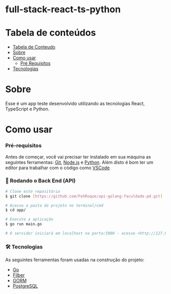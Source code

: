 # full-stack-react-ts-python

Tabela de conteúdos
===================

<!--ts-->
  * [Tabela de Conteudo](#tabela-de-conteúdos)
  * [Sobre](#Sobre)
  * [Como usar](#como-usar)
    * [Pré Requisitos](#pré-requisitos)
  * [Tecnologias](#tecnologias)
<!--te-->

# Sobre

Esse é um app teste desenvolvido utilizando as tecnologias React, TypeScript e Python.

# Como usar

### Pré-requisitos

Antes de começar, você vai precisar ter instalado em sua máquina as seguintes ferramentas:
[Git](https://git-scm.com), [Node.js](https://nodejs.org/en/) e [Python](https://www.python.org/). 
Além disto é bom ter um editor para trabalhar com o código como [VSCode](https://code.visualstudio.com/)


### 🎲 Rodando o Back End (API)

```bash
# Clone este repositório
$ git clone [https://github.com/FehRoque/api-golang-faculdade-pd.git]

# Acesse a pasta do projeto no terminal/cmd
$ cd app/

# Execute a aplicação
$ go run main.go

# O servidor iniciará em localhost na porta:5000 - acesse <http://127.0.0.1:5000>
```

### 🛠 Tecnologias

As seguintes ferramentas foram usadas na construção do projeto:

- [Go](https://go.dev/)
- [Filber](https://docs.gofiber.io/)
- [GORM](https://gorm.io/docs/)
- [PostgreSQL](https://www.postgresql.org/docs/)

